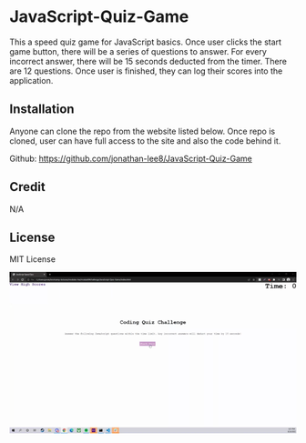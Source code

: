 # JavaScript-Quiz-Game

This a speed quiz game for JavaScript basics. Once user clicks the start game button, there will be a series of questions to answer. For every incorrect answer, there will be 15 seconds deducted from the timer. There are 12 questions. Once user is finished, they can log their scores into the application.

## Installation

Anyone can clone the repo from the website listed below. Once repo is cloned, user can have full access to the site and also the code behind it.

Github: https://github.com/jonathan-lee8/JavaScript-Quiz-Game

## Credit

N/A

## License

MIT License

![](javascript-game.gif)
